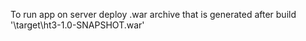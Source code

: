 To run app on server deploy .war archive that is generated after build
'\target\ht3-1.0-SNAPSHOT.war' 